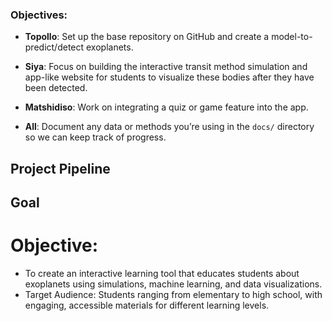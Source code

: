 

### Objectives:
- **Topollo**: Set up the base repository on GitHub and create a model-to-predict/detect exoplanets.
- **Siya**: Focus on building the interactive transit method simulation and app-like website for students to visualize these bodies after they have been detected.
- **Matshidiso**: Work on integrating a quiz or game feature into the app.

- **All**: Document any data or methods you’re using in the `docs/` directory so we can keep track of progress.

###
##  Project Pipeline


## Goal

# Objective: 
* To create an interactive learning tool that educates students about exoplanets using simulations, machine learning, and data visualizations.
* Target Audience: Students ranging from elementary to high school, with engaging, accessible materials for different learning levels.
